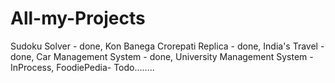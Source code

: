 # All-my-Projects
Sudoku Solver - done,
Kon Banega Crorepati Replica - done,
India's Travel - done,
Car Management System - done,
University Management System - InProcess,
FoodiePedia- Todo........
